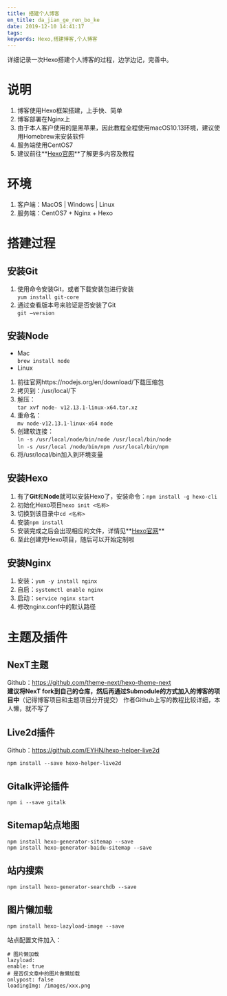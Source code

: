 ```yaml
---
title: 搭建个人博客
en_title: da_jian_ge_ren_bo_ke
date: 2019-12-10 14:41:17
tags:
keywords: Hexo,搭建博客,个人博客
---
```


详细记录一次Hexo搭建个人博客的过程，边学边记，完善中。
<!-- more -->

# 说明
1. 博客使用Hexo框架搭建，上手快、简单
1. 博客部署在Nginx上
1. 由于本人客户使用的是黑苹果，因此教程全程使用macOS10.13环境，建议使用Homebrew来安装软件
1. 服务端使用CentOS7
1. 建议前往**[Hexo官网](https://hexo.io/zh-cn/ "前往官网")**了解更多内容及教程

# 环境
1. 客户端：MacOS | Windows | Linux
2. 服务端：CentOS7 + Nginx + Hexo

# 搭建过程
## 安装Git
1. 使用命令安装Git，或者下载安装包进行安装   
`yum install git-core`
2. 通过查看版本号来验证是否安装了Git   
`git –version`

## 安装Node
* Mac   
`brew install node`
* Linux   
1. 前往官网https://nodejs.org/en/download/下载压缩包
1. 拷贝到：/usr/local/下
1. 解压：  
`tar xvf node- v12.13.1-linux-x64.tar.xz`
1. 重命名：  
`mv node-v12.13.1-linux-x64 node`
1. 创建软连接：   
`ln -s /usr/local/node/bin/node /usr/local/bin/node`  
`ln -s /usr/local /node/bin/npm /usr/local/bin/npm`
1. 将/usr/local/bin加入到环境变量

## 安装Hexo
1. 有了**Git**和**Node**就可以安装Hexo了，安装命令：`npm install -g hexo-cli`
1. 初始化Hexo项目`hexo init <名称>`
1. 切换到该目录中`cd <名称>`
1. 安装`npm install`
1. 安装完成之后会出现相应的文件，详情见**[Hexo官网](https://hexo.io/zh-cn/ "前往官网")**
1. 至此创建完Hexo项目，随后可以开始定制啦

## 安装Nginx
1. 安装：`yum -y install nginx`
1. 自启：`systemctl enable nginx`
1. 启动：`service nginx start`
1. 修改nginx.conf中的默认路径

# 主题及插件
## NexT主题
Github：https://github.com/theme-next/hexo-theme-next   
**建议将NexT fork到自己的仓库，然后再通过Submodule的方式加入的博客的项目中**（记得博客项目和主题项目分开提交）
作者Github上写的教程比较详细，本人懒，就不写了
## Live2d插件
Github：https://github.com/EYHN/hexo-helper-live2d   
```
npm install --save hexo-helper-live2d
```
## Gitalk评论插件    
```
npm i --save gitalk
```
## Sitemap站点地图    
```
npm install hexo-generator-sitemap --save
npm install hexo-generator-baidu-sitemap --save
```
## 站内搜索   
```
npm install hexo-generator-searchdb --save
```
## 图片懒加载   
```
npm install hexo-lazyload-image --save
```
站点配置文件加入：
```
# 图片懒加载
lazyload:
enable: true
# 是否仅文章中的图片做懒加载
onlypost: false
loadingImg: /images/xxx.png
```